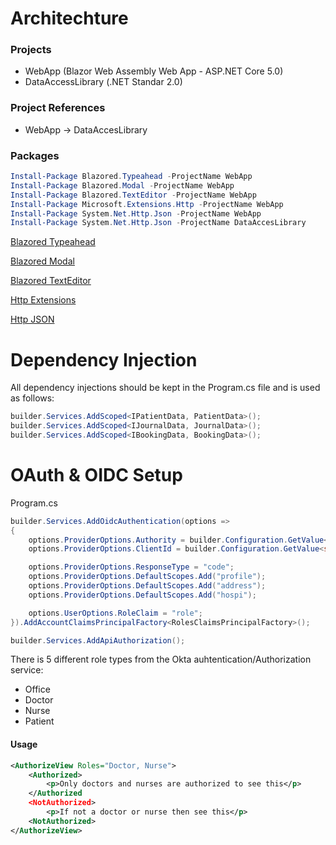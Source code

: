 # Architechture

### Projects

* WebApp (Blazor Web Assembly Web App - ASP.NET Core 5.0)
* DataAccessLibrary (.NET Standar 2.0)

### Project References
* WebApp -> DataAccesLibrary

### Packages

```powershell
Install-Package Blazored.Typeahead -ProjectName WebApp
Install-Package Blazored.Modal -ProjectName WebApp
Install-Package Blazored.TextEditor -ProjectName WebApp
Install-Package Microsoft.Extensions.Http -ProjectName WebApp
Install-Package System.Net.Http.Json -ProjectName WebApp
Install-Package System.Net.Http.Json -ProjectName DataAccesLibrary
```

[Blazored Typeahead](https://github.com/Blazored/Typeahead)

[Blazored Modal](https://github.com/Blazored/Modal)

[Blazored TextEditor](https://github.com/Blazored/TextEditor)

[Http Extensions](https://www.nuget.org/packages/Microsoft.Extensions.Http/5.0.0)

[Http JSON](https://www.nuget.org/packages/System.Net.Http.Json/5.0.0)

# Dependency Injection
All dependency injections  should be kept in the Program.cs file and is used as follows:

```C#
builder.Services.AddScoped<IPatientData, PatientData>();
builder.Services.AddScoped<IJournalData, JournalData>();
builder.Services.AddScoped<IBookingData, BookingData>();
```

# OAuth & OIDC Setup
Program.cs
```C#
builder.Services.AddOidcAuthentication(options =>
{
    options.ProviderOptions.Authority = builder.Configuration.GetValue<string>("Okta:Authority");
    options.ProviderOptions.ClientId = builder.Configuration.GetValue<string>("Okta:ClientId");

    options.ProviderOptions.ResponseType = "code";
    options.ProviderOptions.DefaultScopes.Add("profile");
    options.ProviderOptions.DefaultScopes.Add("address");
    options.ProviderOptions.DefaultScopes.Add("hospi");

    options.UserOptions.RoleClaim = "role";
}).AddAccountClaimsPrincipalFactory<RolesClaimsPrincipalFactory>();

builder.Services.AddApiAuthorization();
```

There is 5 different role types from the Okta auhtentication/Authorization service:
* Office
* Doctor
* Nurse
* Patient

#### Usage
```xml
<AuthorizeView Roles="Doctor, Nurse">
    <Authorized>
        <p>Only doctors and nurses are authorized to see this</p>
    </Authorized
    <NotAuthorized>
        <p>If not a doctor or nurse then see this</p>
    <NotAuthorized>
</AuthorizeView>
```


